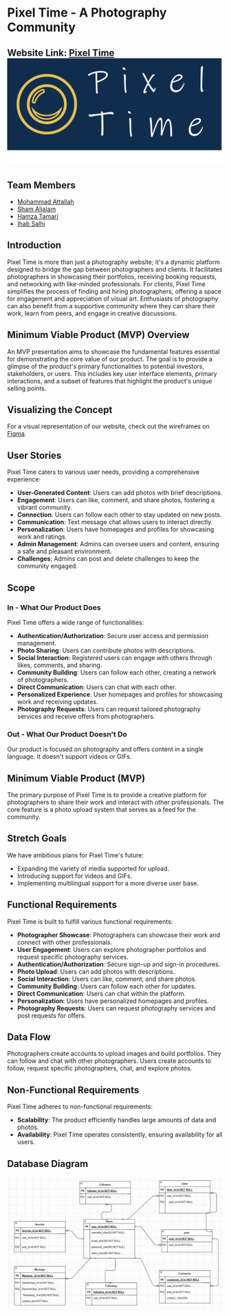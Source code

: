 # Pixel Time - A Photography Community

**Website Link: [Pixel Time](https://main--voluble-maamoul-2711f4.netlify.app/)**
![img](./assest/PNG%20yellow.png)
---

## Team Members

- [Mohammad Attallah](https://github.com/mohAttallah)
- [Sham Aljalam](https://github.com/ShamAhmad2022)
- [Hamza Tamari](https://github.com/Hamzamt99)
- [Ihab Salhi](https://github.com/ehabsalhi)




## Introduction

Pixel Time is more than just a photography website; it's a dynamic platform designed to bridge the gap between photographers and clients. It facilitates photographers in showcasing their portfolios, receiving booking requests, and networking with like-minded professionals. For clients, Pixel Time simplifies the process of finding and hiring photographers, offering a space for engagement and appreciation of visual art. Enthusiasts of photography can also benefit from a supportive community where they can share their work, learn from peers, and engage in creative discussions.

## Minimum Viable Product (MVP) Overview

An MVP presentation aims to showcase the fundamental features essential for demonstrating the core value of our product. The goal is to provide a glimpse of the product's primary functionalities to potential investors, stakeholders, or users. This includes key user interface elements, primary interactions, and a subset of features that highlight the product's unique selling points.

## Visualizing the Concept

For a visual representation of our website, check out the wireframes on [Figma](https://www.figma.com/file/0l5Hj4aXOvQOdvrIF5goYL/pixle_Time?type=design&node-id=0-1&mode=design&t=C8fAiqNKSsdIXBKU-0).

## User Stories

Pixel Time caters to various user needs, providing a comprehensive experience:

- **User-Generated Content**: Users can add photos with brief descriptions.
- **Engagement**: Users can like, comment, and share photos, fostering a vibrant community.
- **Connection**: Users can follow each other to stay updated on new posts.
- **Communication**: Text message chat allows users to interact directly.
- **Personalization**: Users have homepages and profiles for showcasing work and ratings.
- **Admin Management**: Admins can oversee users and content, ensuring a safe and pleasant environment.
- **Challenges**: Admins can post and delete challenges to keep the community engaged.

## Scope

### In - What Our Product Does

Pixel Time offers a wide range of functionalities:

- **Authentication/Authorization**: Secure user access and permission management.
- **Photo Sharing**: Users can contribute photos with descriptions.
- **Social Interaction**: Registered users can engage with others through likes, comments, and sharing.
- **Community Building**: Users can follow each other, creating a network of photographers.
- **Direct Communication**: Users can chat with each other.
- **Personalized Experience**: User homepages and profiles for showcasing work and receiving updates.
- **Photography Requests**: Users can request tailored photography services and receive offers from photographers.

### Out - What Our Product Doesn't Do

Our product is focused on photography and offers content in a single language. It doesn't support videos or GIFs.

## Minimum Viable Product (MVP)

The primary purpose of Pixel Time is to provide a creative platform for photographers to share their work and interact with other professionals. The core feature is a photo upload system that serves as a feed for the community.

## Stretch Goals

We have ambitious plans for Pixel Time's future:

- Expanding the variety of media supported for upload.
- Introducing support for videos and GIFs.
- Implementing multilingual support for a more diverse user base.

## Functional Requirements

Pixel Time is built to fulfill various functional requirements:

- **Photographer Showcase**: Photographers can showcase their work and connect with other professionals.
- **User Engagement**: Users can explore photographer portfolios and request specific photography services.
- **Authentication/Authorization**: Secure sign-up and sign-in procedures.
- **Photo Upload**: Users can add photos with descriptions.
- **Social Interaction**: Users can like, comment, and share photos.
- **Community Building**: Users can follow each other for updates.
- **Direct Communication**: Users can chat within the platform.
- **Personalization**: Users have personalized homepages and profiles.
- **Photography Requests**: Users can request photography services and post requests for offers.

## Data Flow

Photographers create accounts to upload images and build portfolios. They can follow and chat with other photographers. Users create accounts to follow, request specific photographers, chat, and explore photos.

## Non-Functional Requirements

Pixel Time adheres to non-functional requirements:

- **Scalability**: The product efficiently handles large amounts of data and photos.
- **Availability**: Pixel Time operates consistently, ensuring availability for all users.

## Database Diagram

![Database Diagram](https://raw.githubusercontent.com/PhotographyPlatform/back-end/main/assests/database.png)



